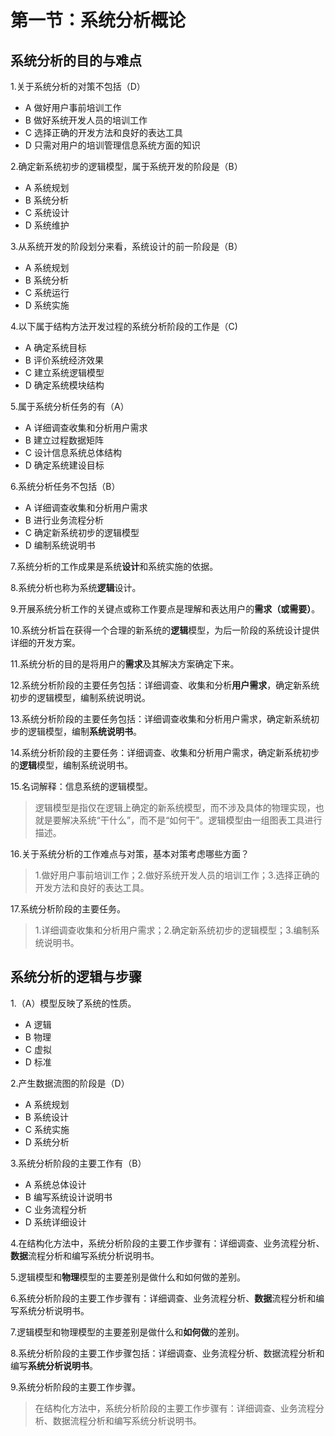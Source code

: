 # 第一节：系统分析概论

## 系统分析的目的与难点

1.关于系统分析的对策不包括（D）

* A 做好用户事前培训工作
* B 做好系统开发人员的培训工作
* C 选择正确的开发方法和良好的表达工具
* D 只需对用户的培训管理信息系统方面的知识

2.确定新系统初步的逻辑模型，属于系统开发的阶段是（B）

* A 系统规划 
* B 系统分析
* C 系统设计
* D 系统维护

3.从系统开发的阶段划分来看，系统设计的前一阶段是（B）

* A 系统规划
* B 系统分析
* C 系统运行
* D 系统实施

4.以下属于结构方法开发过程的系统分析阶段的工作是（C)

* A 确定系统目标
* B 评价系统经济效果
* C 建立系统逻辑模型
* D 确定系统模块结构

5.属于系统分析任务的有（A）

* A 详细调查收集和分析用户需求
* B 建立过程数据矩阵
* C 设计信息系统总体结构
* D 确定系统建设目标

6.系统分析任务不包括（B）

* A 详细调查收集和分析用户需求
* B 进行业务流程分析
* C 确定新系统初步的逻辑模型
* D 编制系统说明书

7.系统分析的工作成果是系统**设计**和系统实施的依据。

8.系统分析也称为系统**逻辑**设计。

9.开展系统分析工作的关键点或称工作要点是理解和表达用户的**需求（或需要）**。

10.系统分析旨在获得一个合理的新系统的**逻辑**模型，为后一阶段的系统设计提供详细的开发方案。

11.系统分析的目的是将用户的**需求**及其解决方案确定下来。

12.系统分析阶段的主要任务包括：详细调查、收集和分析**用户需求**，确定新系统初步的逻辑模型，编制系统说明说。

13.系统分析阶段的主要任务包括：详细调查收集和分析用户需求，确定新系统初步的逻辑模型，编制**系统说明书**。

14.系统分析阶段的主要任务：详细调查、收集和分析用户需求，确定新系统初步的**逻辑**模型，编制系统说明书。

15.名词解释：信息系统的逻辑模型。

>逻辑模型是指仅在逻辑上确定的新系统模型，而不涉及具体的物理实现，也就是要解决系统“干什么”，而不是“如何干”。逻辑模型由一组图表工具进行描述。

16.关于系统分析的工作难点与对策，基本对策考虑哪些方面？

>1.做好用户事前培训工作；2.做好系统开发人员的培训工作；3.选择正确的开发方法和良好的表达工具。

17.系统分析阶段的主要任务。

>1.详细调查收集和分析用户需求；2.确定新系统初步的逻辑模型；3.编制系统说明书。

## 系统分析的逻辑与步骤

1.（A）模型反映了系统的性质。

* A 逻辑
* B 物理
* C 虚拟
* D 标准

2.产生数据流图的阶段是（D）

* A 系统规划
* B 系统设计
* C 系统实施
* D 系统分析

3.系统分析阶段的主要工作有（B）

* A 系统总体设计
* B 编写系统设计说明书
* C 业务流程分析
* D 系统详细设计

4.在结构化方法中，系统分析阶段的主要工作步骤有：详细调查、业务流程分析、**数据**流程分析和编写系统分析说明书。

5.逻辑模型和**物理**模型的主要差别是做什么和如何做的差别。

6.系统分析阶段的主要工作步骤有：详细调查、业务流程分析、**数据**流程分析和编写系统分析说明书。

7.逻辑模型和物理模型的主要差别是做什么和**如何做**的差别。

8.系统分析阶段的主要工作步骤包括：详细调查、业务流程分析、数据流程分析和编写**系统分析说明书**。

9.系统分析阶段的主要工作步骤。

>在结构化方法中，系统分析阶段的主要工作步骤有：详细调查、业务流程分析、数据流程分析和编写系统分析说明书。
